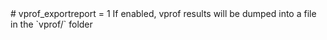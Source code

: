 <type name="vprof_exportreport" category="" is="convar">
	<summary>
		# vprof_exportreport = 1
		If enabled, vprof results will be dumped into a file in the `vprof/` folder  
	</summary>
</type>